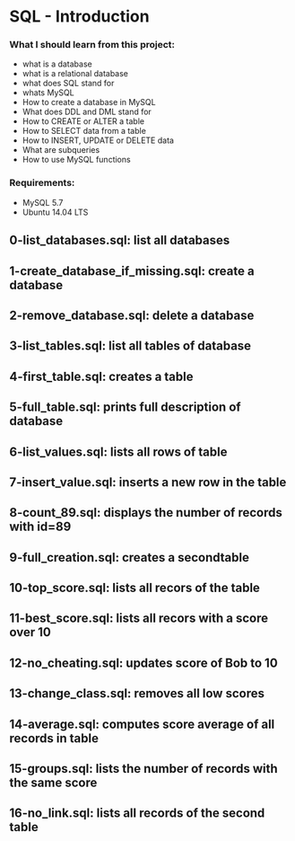 # SQL - Introduction

### What I should learn from this project:
* what is a database
* what is a relational database
* what does SQL stand for
* whats MySQL
* How to create a database in MySQL
* What does DDL and DML stand for
* How to CREATE or ALTER a table
* How to SELECT data from a table
* How to INSERT, UPDATE or DELETE data
* What are subqueries
* How to use MySQL functions

### Requirements:
* MySQL 5.7
* Ubuntu 14.04 LTS


## 0-list_databases.sql: list all databases

## 1-create_database_if_missing.sql: create a database

## 2-remove_database.sql: delete a database

## 3-list_tables.sql: list all tables of database

## 4-first_table.sql: creates a table

## 5-full_table.sql: prints full description of database

## 6-list_values.sql: lists all rows of table

## 7-insert_value.sql: inserts a new row in the table

## 8-count_89.sql: displays the number of records with id=89

## 9-full_creation.sql: creates a secondtable 

## 10-top_score.sql: lists all recors of the table

## 11-best_score.sql: lists all recors with a score over 10

## 12-no_cheating.sql: updates score of Bob to 10 

## 13-change_class.sql: removes all low scores

## 14-average.sql: computes score average of all records in table

## 15-groups.sql: lists the number of records with the same score

## 16-no_link.sql: lists all records of the second table

